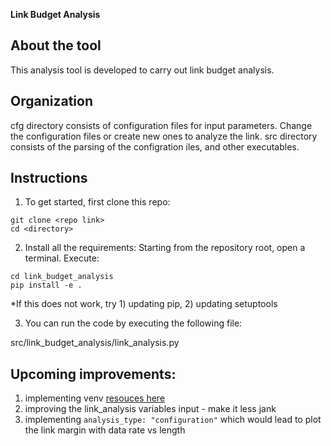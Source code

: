**Link Budget Analysis**

## About the tool
This analysis tool is developed to carry out link budget analysis. 

## Organization
cfg directory consists of configuration files for input parameters. Change the configuration files or create new ones to analyze the link.
src directory consists of the parsing of the configration iles, and other executables.

## Instructions
1. To get started, first clone this repo:
```
git clone <repo link>
cd <directory>
```
2. Install all the requirements:
Starting from the repository root, open a terminal. Execute:
```
cd link_budget_analysis
pip install -e .
```
*If this does not work, try 1) updating pip, 2) updating setuptools

3. You can run the code by executing the following file:

src/link_budget_analysis/link_analysis.py


## Upcoming improvements:
1. implementing venv [resouces here](https://docs.python.org/3/library/venv.html)
2. improving the link_analysis variables input - make it less jank
2. implementing `analysis_type: "configuration"` which would lead to plot the link margin with data rate vs length
